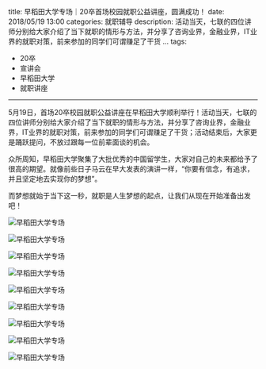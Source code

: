 title: 早稻田大学专场｜20卒首场校园就职公益讲座，圆满成功！
date: 2018/05/19 13:00
categories: 就职辅导
description: 活动当天，七联的四位讲师分别给大家介绍了当下就职的情形与方法，并分享了咨询业界，金融业界，IT业界的就职对策，前来参加的同学们可谓赚足了干货 ...
tags:
- 20卒
- 宣讲会
- 早稻田大学
- 就职讲座

---

5月19日，首场20卒校园就职公益讲座在早稻田大学顺利举行！活动当天，七联的四位讲师分别给大家介绍了当下就职的情形与方法，并分享了咨询业界，金融业界，IT业界的就职对策，前来参加的同学们可谓赚足了干货；活动结束后，大家更是踊跃提问，不放过跟每一位前辈面谈的机会。

众所周知，早稻田大学聚集了大批优秀的中国留学生，大家对自己的未来都给予了很高的期望。就像前些日子马云在早大发表的演讲一样，“你要有信念，有追求，并且坚定地去实现你的梦想”。

而梦想就始于当下这一秒，就职是人生梦想的起点，让我们从现在开始准备出发吧！

![早稻田大学专场](http://wx2.sinaimg.cn/mw690/a9a40e85gy1frthgqzb6wj20zk0m847t.jpg)

![早稻田大学专场](http://wx2.sinaimg.cn/mw690/a9a40e85gy1frthgs6jksj20zk0m8gwt.jpg)

![早稻田大学专场](http://wx3.sinaimg.cn/mw690/a9a40e85gy1frthgt93eqj20zk0m8k01.jpg)

![早稻田大学专场](http://wx1.sinaimg.cn/mw690/a9a40e85gy1frthgufhmpj20zk0m813t.jpg)

![早稻田大学专场](http://wx3.sinaimg.cn/mw690/a9a40e85gy1frthgvpyidj20zk0m848l.jpg)

![早稻田大学专场](http://wx4.sinaimg.cn/mw690/a9a40e85gy1frthgy3kcnj20zk0m8aje.jpg)

![早稻田大学专场](http://wx4.sinaimg.cn/mw690/a9a40e85gy1frthh0dspnj20zk0m8qdj.jpg
)

![早稻田大学专场](http://wx3.sinaimg.cn/mw690/a9a40e85gy1frthh2zgunj20zk0m8tho.jpg
)

![早稻田大学专场](http://wx4.sinaimg.cn/mw690/a9a40e85gy1frthgwxn7zj20zk0m8487.jpg
)
